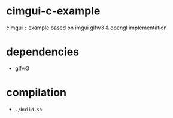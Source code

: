 # cimgui-c-example
cimgui `c` example based on imgui glfw3 &amp; opengl implementation

# dependencies

  - glfw3

# compilation

  - `./build.sh`
